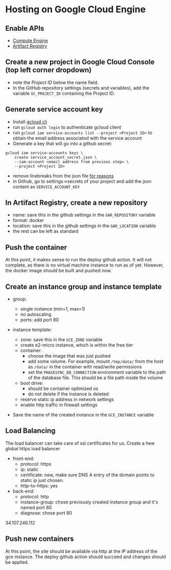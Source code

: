 # Hosting on Google Cloud Engine

## Enable APIs

- [Compute Engine](https://cloud.google.com/compute)
- [Artifact Registry](https://cloud.google.com/artifact-registry)

## Create a new project in Google Cloud Console (top left corner dropdown)

- note the *Project ID* below the name field.
- In the GitHub repository settings (secrets and variables),
    add the variable `GC_PROJECT_ID` containing the Project ID.

## Generate service account key

- Install [gcloud cli](https://cloud.google.com/sdk/gcloud)
- run `gcloud auth login` to authenticate gcloud client
- run `gcloud iam service-accounts list --project <Project ID>`
to obtain the email address associated with the service account
- Generate a key that will go into a github secret:
```
gcloud iam service-accounts keys \
    create service_account_secret.json \
    --iam-account <email address from previous step> \
    --project <Project ID>
```
- remove linebreaks from the json file
    [for reasons](https://github.com/google-github-actions/auth#authenticating-via-service-account-key-json)
- in Github, go to settings->secrets of your project and add the
    json content as `SERVICE_ACCOUNT_KEY`

## In Artifact Registry, create a new repository
- name: save this in the github settings in the `GAR_REPOSITORY` variable
- format: docker
- location: save this in the github settings in the `GAR_LOCATION` variable
- the rest can be left as standard

## Push the container

At this point, it makes sense to run the deploy github action.
It will not complete, as there is no virtual machine instance
to run as of yet. However, the docker image should be built and pushed now.

## Create an instance group and instance template

- group:
    - single instance (min=1, max=1)
    - no autoscaling
    - ports: add port 80
- instance template:
    - zone: save this in the `GCE_ZONE` variable
    - create e2-micro instance, which is within the free tier
    - container: 
        - choose the image that was just pushed
        - add some volume. For example, mount `/tmp/data/` from the host as `/data/` in the
          container with read/write permissions
        - set the `PHASESYNC_DB_CONNECTION` environment variable to the path of the database file.
          This should be a file path inside the volume
    - boot drive:
        - should be container optimized os
        - do not delete if the instance is deleted
    - reserve static ip address in network settings
    - enable http traffic in firewall settings

- Save the name of the created instance in the `GCE_INSTANCE` variable

## Load Balancing

The load balancer can take care of ssl certificates for us.
Create a hew global https load balancer

- front-end:
    - protocol: https
    - ip: static
    - certificate: new, make sure DNS A entry of the domain points to static ip just chosen.
    - http-to-https: yes
- back-end:
    - protocol: http
    - instance-group: chose previously created instance group and it's named port 80
    - diagnose: chose port 80

34.107.246.112
## Push new containers

At this point, the site should be available via http
at the IP address of the gce instance.
The deploy github action should succeed
and changes should be applied.
